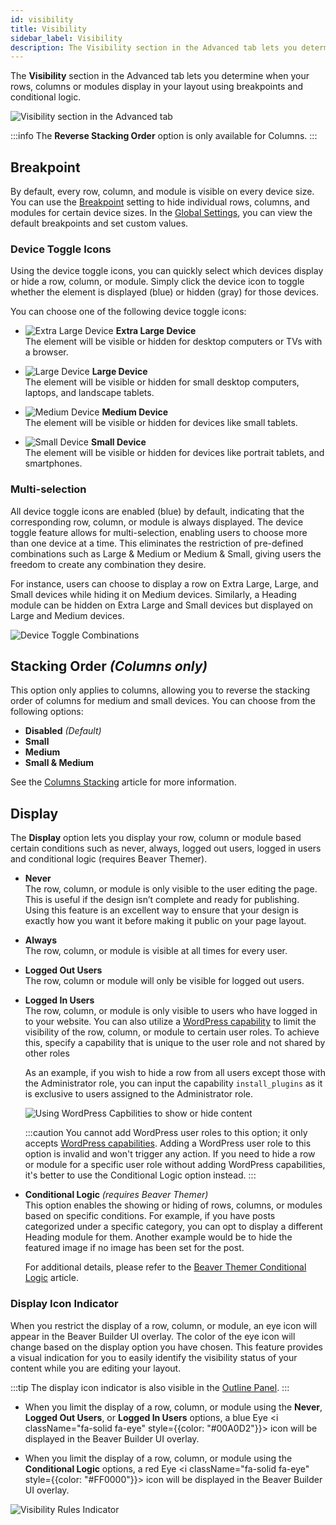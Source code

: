 ```yaml
---
id: visibility
title: Visibility
sidebar_label: Visibility
description: The Visibility section in the Advanced tab lets you determine when your rows, columns or modules display in your layout using breakpoints and conditional logic.
---
```


The **Visibility** section in the Advanced tab lets you determine when your rows, columns or modules display in your layout using breakpoints and conditional logic.

![Visibility section in the Advanced tab](/img/beaver-builder/advanced-tab--visibility--1.jpg)

:::info
The **Reverse Stacking Order** option is only available for Columns.
:::

## Breakpoint

By default, every row, column, and module is visible on every device size. You can use the [Breakpoint](/beaver-builder/layouts/responsive-design/breakpoints.md) setting to hide individual rows, columns, and modules for certain device sizes. In the [Global Settings](/beaver-builder/getting-started/bb-editor-basics/global-settings.md#medium-device-breakpoint), you can view the default breakpoints and set custom values.

### Device Toggle Icons

Using the device toggle icons, you can quickly select which devices display or hide a row, column, or module. Simply click the device icon to toggle whether the element is displayed (blue) or hidden (gray) for those devices.

You can choose one of the following device toggle icons:

* ![Extra Large Device](/img/desktop-dashicons.svg) **Extra Large Device**  
  The element will be visible or hidden for desktop computers or TVs with a browser.

* ![Large Device](/img/laptop-dashicons.svg) **Large Device**  
  The element will be visible or hidden for small desktop computers, laptops, and landscape tablets.

* ![Medium Device](/img/tablet-dashicons.svg) **Medium Device**  
  The element will be visible or hidden for devices like small tablets.

* ![Small Device](/img/smartphone-dashicons.svg) **Small Device**  
  The element will be visible or hidden for devices like portrait tablets, and smartphones.

### Multi-selection

All device toggle icons are enabled (blue) by default, indicating that the corresponding row, column, or module is always displayed. The device toggle feature allows for multi-selection, enabling users to choose more than one device at a time. This eliminates the restriction of pre-defined combinations such as Large & Medium or Medium & Small, giving users the freedom to create any combination they desire.

For instance, users can choose to display a row on Extra Large, Large, and Small devices while hiding it on Medium devices. Similarly, a Heading module can be hidden on Extra Large and Small devices but displayed on Large and Medium devices.

![Device Toggle Combinations](/img/beaver-builder/advanced-tab--visibility--2.jpg)

## Stacking Order *(Columns only)*

This option only applies to columns, allowing you to reverse the stacking order of columns for medium and small devices. You can choose from the following options:

* **Disabled** *(Default)*
* **Small**
* **Medium**
* **Small & Medium**

See the [Columns Stacking](/beaver-builder/layouts/columns/stacking.md) article for more information.

## Display

The **Display** option lets you display your row, column or module based certain conditions such as never, always, logged out users, logged in users and conditional logic (requires Beaver Themer).

* **Never**  
  The row, column, or module is only visible to the user editing the page. This is useful if the design isn’t complete and ready for publishing. Using this feature is an excellent way to ensure that your design is exactly how you want it before making it public on your page layout.

* **Always**  
  The row, column, or module is visible at all times for every user.

* **Logged Out Users**  
  The row, column or module will only be visible for logged out users.

* **Logged In Users**  
  The row, column, or module is only visible to users who have logged in to your website. You can also utilize a [WordPress capability](https://wordpress.org/support/article/roles-and-capabilities/) to limit the visibility of the row, column, or module to certain user roles. To achieve this, specify a capability that is unique to the user role and not shared by other roles

  As an example, if you wish to hide a row from all users except those with the Administrator role, you can input the capability `install_plugins` as it is exclusive to users assigned to the Administrator role.

  ![Using WordPress Capbilities to show or hide content](/img/beaver-builder/advanced-tab--visibility--3.jpg)

  :::caution
  You cannot add WordPress user roles to this option; it only accepts [WordPress capabilities](https://wordpress.org/support/article/roles-and-capabilities/). Adding a WordPress user role to this option is invalid and won't trigger any action. If you need to hide a row or module for a specific user role without adding WordPress capabilities, it's better to use the Conditional Logic option instead.
  :::

* **Conditional Logic** *(requires Beaver Themer)*  
  This option enables the showing or hiding of rows, columns, or modules based on specific conditions. For example, if you have posts categorized under a specific category, you can opt to display a different Heading module for them. Another example would be to hide the featured image if no image has been set for the post.

  For additional details, please refer to the [Beaver Themer Conditional Logic](/beaver-themer/conditional-logic/beaver-themer-conditional-logic) article.

### Display Icon Indicator

When you restrict the display of a row, column, or module, an eye icon will appear in the Beaver Builder UI overlay. The color of the eye icon will change based on the display option you have chosen. This feature provides a visual indication for you to easily identify the visibility status of your content while you are editing your layout.

:::tip
The display icon indicator is also visible in the [Outline Panel](/beaver-builder/getting-started/bb-editor-basics/outline-panel.md#icon-indicators).
:::

* When you limit the display of a row, column, or module using the **Never**, **Logged Out Users**, or **Logged In Users** options, a blue Eye <i className="fa-solid fa-eye" style={{color: "#00A0D2"}}></i> icon will be displayed in the Beaver Builder UI overlay.

* When you limit the display of a row, column, or module using the **Conditional Logic** options, a red Eye <i className="fa-solid fa-eye" style={{color: "#FF0000"}}></i> icon will be displayed in the Beaver Builder UI overlay.

![Visibility Rules Indicator](/img/beaver-builder/advanced-tab--visibility--4.jpg)